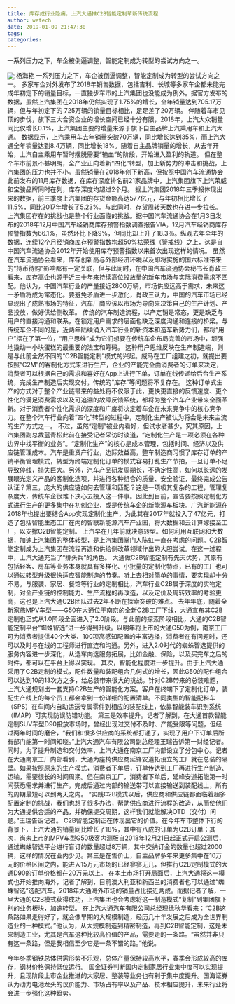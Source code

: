 ```yaml
---
title: 库存成行业隐痛，上汽大通推C2B智能定制革新传统流程
author: wetech
date: 2019-01-09 21:47:30
tags: 
categories: 
---
```

一系列压力之下，车企被倒逼调整，智能定制成为转型的尝试方向之一。
<!-- more -->
<img align="center" border="0" src="https://imgcdn.yicai.com/uppics/images/2019/01/4c8d43adc20d98ca96210a6f262c8174.jpg" />
杨海艳
一系列压力之下，车企被倒逼调整，智能定制成为转型的尝试方向之一。
多家车企对外发布了2018年销售数据，包括吉利、长城等多家车企都未能完成年初定下的销量目标，一直独步车市的上汽集团也没能成为例外。据官方发布的数据，虽然上汽集团在2018年仍然实现了1.75%的增长，全年销量达到705.17万辆，但与年初定下的 725万辆的销量目标相比，足足差了20万辆。
伴随着车市见顶的步伐，旗下三大合资企业的增长空间已经十分有限，2018年，上汽大众销量同比仅增长0.1%，上汽集团主要的增量来源于旗下自主品牌上汽乘用车和上汽大通。
数据显示，上汽乘用车去年销量突破70万辆，同比增长达到35%，而上汽大通全年销量达到8.4万辆，同比增长18%。随着自主品牌销量的增长，从去年开始，上汽自主乘用车暂时摆脱需要“输血”的阶段，开始进入盈利的轨道。
但在整个车市前景不甚明朗，全产业正向着新“四化”转型，加上新势力的冲击和挑战，上汽集团的压力也并不小。虽然销量在2018年创下新高，但按照中国汽车流通协会此前发布的11月库存数据，在库存深度排名前21家品牌中，上汽集团旗下上汽荣威和宝骏品牌同时在列，库存深度均超过2个月。
据上汽集团2018年三季报体现出来的数据，前三季度上汽集团的存货金额高达577亿元，与年初相比增长了11.5%，同比2017年增长了5.23%。与此同时，存货周转天数也在进一步拉长。
上汽集团存在的挑战也是整个行业面临的挑战。据中国汽车流通协会在1月3日发布的2018年12月中国汽车经销商库存预警指数调查报告VIA，12月汽车经销商库存预警指数为66.1%，虽然环比下降9%，但同比却上升了18.3％。纵观去年全年的数据，连续12个月经销商库存预警指数均超50%枯荣线（警戒线）之上，这是自中国汽车流通协会2012年开始使用库存预警指数以来首次出现这样的情况。
虽然在汽车流通协会看来，库存创新高与外部经济环境以及即将实施的国六标准带来的“持币待购”影响都有一定关联，但与此同时，在中国汽车流通协会秘书长肖政三看来，库存高企也源于近三十年来持续高位投放量的新车市场与实际消费需求不匹配。他认为，中国汽车行业的产量接近2800万辆，市场供应远高于需求，未来这一矛盾将成为常态化。要避免矛盾进一步激化，肖政三认为，中国的汽车市场已经显现出了成熟市场的特征，汽车厂商应该以市场为导向来决策自己的生产计划、产品投放，做好供给侧改革。
传统的汽车制造流程，以产定销是常态，更是缺乏与用户的直接沟通和联系，在锁定用户需求的层面也缺乏深度沟通和连接的桥梁。与传统车企不同的是，近两年陆续涌入汽车行业的新资本和造车新势力们，都将“用户”摆在了第一位，“用户思维”成为它们想要在传统车企布局完善的市场中，顽强地撬动一小块蛋糕的最重要的法宝和筹码。
这种用户思维反映在生产制造端，则是与此前全然不同的“C2B智能定制”模式的兴起。威马在工厂组建之初，就提出要按照“C2M”的客制化方式来进行生产，企业的产能完全由消费者的订单来决定，消费者可以根据自己的需求和喜好在App上进行下单，订单在线传递给后台生产系统，完成生产制造后实现交付，传统的“库存”等问题将不复存在。
这种订单式生产的方式对于整个产业链带来的益处将不仅限于此，更快更直接的反馈速度、更个性化的满足消费需求以及可追溯的故障反馈系统，都将为整个汽车产业带来全面革新。对于消费者个性化需求的深度和广度将决定着车企在未来竞争中的核心竞争力。在整个汽车行业向着“四化”转型的过程中，定制化生产被认为将会是未来主流的生产方式之一。
不过，虽然“定制”被业内看好，但试水者甚少。究其原因，上汽集团副总裁蓝青松此前在接受记者采访时谈道，“定制化生产是一项必须在各种边界中找平衡的业务”。“定制化生产”的核心是成本管理，包括时间、经济以及供应链管理成本。汽车是重资产行业，边际效益高，整车制造商习惯了库存订单的产销平衡管理模式，转型为终端定制化订单的模式容易打乱生产节拍，一旦订单不足导致停线，损失巨大。另外，汽车产品研发周期长，不确定性高，如何以长远的发展眼光定义产品的客制化选项，并进行各种组合的质量、安全验证，最终完成公告认证？第三，庞大的供应链如何去管理和匹配？这是一项极其复杂的工程，管理复杂度大，传统车企很难下决心去投入这一件事。因此到目前，宣告要按照定制化方式进行生产的更多集中在初创企业，或是传统车企的新能源车板块。广汽新能源在2018年也提出要结合App实现定制化生产，为此其在2017年就投入了47亿元，打造了包括智能生态工厂在内的智联新能源汽车产业园，将大数据和云计算嫁接至工厂，以支撑C2B智能定制。
上汽早在几年前就决意转型。如何利用互联网和大数据，加速上汽集团的整体转型，是上汽集团掌门人陈虹一直在考虑的问题。C2B智能定制成为上汽集团在流程再造和供给侧改革领域作出的大胆尝试。在这一过程中，上汽大通充当了“排头兵”的角色。
大通做C2B智能定制有先天优势，其原有包括轻客、房车等业务本身就具有多样化、小批量的定制化特点，已有的工厂也可以通过转型升级很快适应智能制造的节奏。听上去相对简单的事情，要实现却十分不易。与服装、家居、餐馆等行业的定制相比，汽车行业C2B属于深度的实物定制，对全产业链的控制能力、生产流程的再改造，以及定价及周转效率的考验更高，这也是上汽大通C2B团队过去2年不断在探索突破的难点。
去年年底，随着全新家旅MPV车型——G50在大通位于南京的全新C2B工厂下线，大通宣布其C2B定制也正式从1.0阶段全面进入了2.0阶段。与此前的探索阶段相比，大通的C2B智能定制平台“蜘蛛智选”进一步得到升级。以明年将上市的大通G50为例，南京工厂可为消费者提供40个大类、100项高感知配置的丰富选择，消费者在有问题时，还可以及时与在线的工程师进行直连和沟通。另外，进入2.0时代的蜘蛛智选提供的服务内容进一步深化，从选车向选服务拓展，比如金融、保险，以及买完车之后的附件，都可以在平台上得以实现。
其次，智能化程度进一步提升。由于上汽大通采用了C2B定制的模式，配件数量和装配组合几何式的增长，因此G50的配件组合可以达到10的13次方之多，给总装带来很大的挑战。针对C2B带来的总装难题，上汽大通规划出一套支持C2B生产的智能化方案。客户在终端下了定制化订单，装配生产线上的每个员工都会拿到一份详细的配置清单。不同类型的智能配料车（SPS）在车间内自动运送专属零件到相应的装配线上，依靠智能装车识别系统（IMAP）可实现防误防错功能。
第三是效率提升。记者了解到，在大通首款智能定制SUV车型D90投放市场时，曾经出现过交付不及时、产能受限等问题，但经过两年时间的磨合，“我们和很多供应商的系统都打通了，实现了用户下订单后所有部门能第一时间知晓。”上汽大通汽车有限公司副总经理王瑞告诉第一财经记者。同时，为了提升制造和交付效率，上汽大通在南京工厂内部设立了分包中心。记者在大通南京工厂内部看到，大通为座椅供应商延锋安道拓设立的工厂就在总装的隔壁。如果按照原来的生产模式，消费者下单后，订单传达到工厂再进行生产制造、运输，需要很长的时间周期。但在南京工厂，消费者下单后，延峰安道拓能第一时间获悉需求并进行生产，完成后通过内部的输送带可以直接输送到装配线上，所有的周期最短可以到两天之内。
“实践C2B模式以后，供应商和供应链都面临着超多配置定制的挑战，我们也想了很多办法，帮助供应商进行流程的改造，从而使他们为大通提供合适的产品，并确保提交周期，这样我们就能解决OTD（交付）问题。”王瑞告诉记者。
C2B智能定制正在体现出它的价值。在今年车市整体下行的背景下，上汽大通的销量同比增长了18%，其中有八成的订单为C2B订单；其次，尚未上市的MPV车型G50极客内测版自2018年12月21日起正式开启公测后，通过蜘蛛智选平台进行盲订的数量超过8万辆，其中交纳订金的数量也超过2000辆，这样的情况在业内少见。第三是在售价上，自主品牌多年来更多集中在10万元的价格区间之内，能进入15万元市场的已经寥寥无几，但推行C2B定制模式的大通D90的订单价格都在20万元以上。
在本土市场打开局面后，上汽大通将这一模式也开始推向海外，记者了解到，目前澳大利亚和新西兰的消费者也可以通过“蜘蛛智选”选配汽车。2018年大通海外市场的销量占比接近两成。而据记者了解，一旦大通的C2B模式获得成功，上汽集团也会考虑将这一制造模式“复制”到集团旗下别的业务板块，加速转型。
在上汽大通汽车有限公司总经理徐秋华看来：“C2B这条路如果走得好了，就会像早期的大规模制造，经历几十年发展之后成为全世界制造业的一种模式。”他认为，从大规模制造到精密制造，再到C2B智能定制，这是未来制造工业，尤其是汽车这种比较高价值的产品，需要走的一条路。“虽然并非只有这一条路，但是我相信至少它是一条不错的路。”他说。
 
 
今年冬季钢铁总体供需形势不乐观，总体产量保持较高水平，春季会形成较高的库存，钢材价格保持低位运行。
国金证券判断国内定制家居行业集中度可以实现提升，且现阶段上市企业推进的大家居、整装等业务也有利于集中度提升。国海证券认为动力电池龙头的议价能力、市场占有率以及产品、技术相应提升，未来行业将会进一步强化这种趋势。
